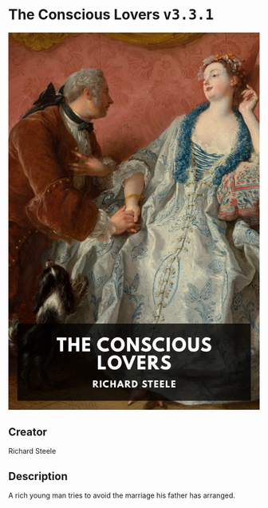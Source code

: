 
# The Conscious Lovers <kbd>v3.3.1</kbd>

<center>
  <img src="./cover-1024.jpg"/>
</center>

## Creator
Richard Steele

## Description
A rich young man tries to avoid the marriage his father has arranged.
